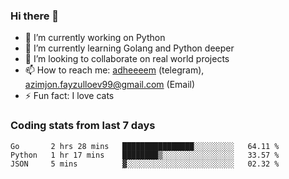 ### Hi there 👋

<!--
**adheeeem/adheeeem** is a ✨ _special_ ✨ repository because its `README.md` (this file) appears on your GitHub profile.

Here are some ideas to get you started:
-->
- 🔭 I’m currently working on Python
- 🌱 I’m currently learning Golang and Python deeper
- 👯 I’m looking to collaborate on real world projects
- 📫 How to reach me: [adheeeem](https://t.me/adheeeem) (telegram), azimjon.fayzulloev99@gmail.com (Email)
- ⚡ Fun fact: I love cats 


### Coding stats from last 7 days
<!--START_SECTION:waka-->

```text
Go       2 hrs 28 mins   ████████████████░░░░░░░░░   64.11 %
Python   1 hr 17 mins    ████████▒░░░░░░░░░░░░░░░░   33.57 %
JSON     5 mins          ▓░░░░░░░░░░░░░░░░░░░░░░░░   02.32 %
```

<!--END_SECTION:waka-->
